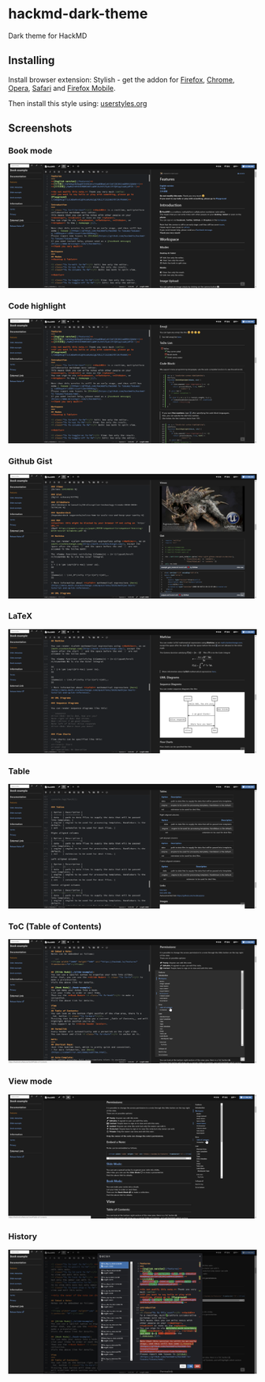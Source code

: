 # hackmd-dark-theme
Dark theme for HackMD

## Installing
Install browser extension: Stylish - get the addon for [Firefox](https://addons.mozilla.org/en-US/firefox/addon/2108/), [Chrome](https://chrome.google.com/extensions/detail/fjnbnpbmkenffdnngjfgmeleoegfcffe), [Opera](https://addons.opera.com/en/extensions/details/stylish/), [Safari](http://sobolev.us/stylish/) and [Firefox Mobile](https://addons.mozilla.org/en-US/firefox/addon/2108/).

Then install this style using: [userstyles.org](https://userstyles.org/styles/147272/hackmd-dark-theme)

## Screenshots
### Book mode
![](./Screenshot/HackMD-Dark-Theme_1.png)

### Code highlight

![](./Screenshot/HackMD-Dark-Theme_2.png)

### Github Gist

![](./Screenshot/HackMD-Dark-Theme_7.png)

### LaTeX

![](./Screenshot/HackMD-Dark-Theme_3.png)

### Table

![](./Screenshot/HackMD-Dark-Theme_4.png)

### ToC (Table of Contents)

![](./Screenshot/HackMD-Dark-Theme_5.png)

### View mode

![](./Screenshot/HackMD-Dark-Theme_6.png)

### History

![](./Screenshot/HackMD-Dark-Theme_8.png)